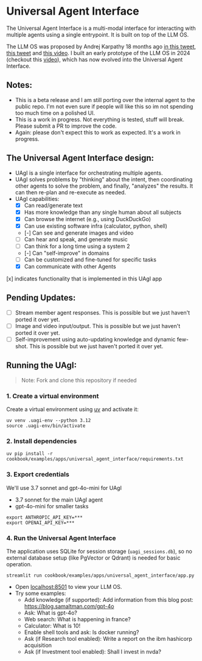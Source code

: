 # Universal Agent Interface

The Universal Agent Interface is a multi-modal interface for interacting with multiple agents using a single entrypoint. It is built on top of the LLM OS.

The LLM OS was proposed by Andrej Karpathy 18 months ago [in this tweet](https://twitter.com/karpathy/status/1723140519554105733), [this tweet](https://twitter.com/karpathy/status/1707437820045062561) and [this video](https://youtu.be/zjkBMFhNj_g?t=2535). I built an early prototype of the LLM OS in 2024 (checkout this [video](https://x.com/ashpreetbedi/status/1790109321939829139)), which has now evolved into the Universal Agent Interface.

## Notes:
- This is a beta release and I am still porting over the internal agent to the public repo. I'm not even sure if people will like this so im not spending too much time on a polished UI.
- This is a work in progress. Not everything is tested, stuff will break. Please submit a PR to improve the code.
- Again: please don't expect this to work as expected. It's a work in progress.

## The Universal Agent Interface design:

- UAgI is a single interface for orchestrating multiple agents.
- UAgI solves problems by "thinking" about the intent, then coordinating other agents to solve the problem, and finally, "analyzes" the results. It can then re-plan and re-execute as needed.
- UAgI capabilities:
  - [x] Can read/generate text
  - [x] Has more knowledge than any single human about all subjects
  - [x] Can browse the internet (e.g., using DuckDuckGo)
  - [x] Can use existing software infra (calculator, python, shell)
  - [-] Can see and generate images and video
  - [ ] Can hear and speak, and generate music
  - [ ] Can think for a long time using a system 2
  - [-] Can "self-improve" in domains
  - [ ] Can be customized and fine-tuned for specific tasks
  - [x] Can communicate with other Agents

[x] indicates functionality that is implemented in this UAgI app

## Pending Updates:

- [ ] Stream member agent responses. This is possible but we just haven't ported it over yet.
- [ ] Image and video input/output. This is possible but we just haven't ported it over yet.
- [ ] Self-improvement using auto-updating knowledge and dynamic few-shot. This is possible but we just haven't ported it over yet.

## Running the UAgI:

> Note: Fork and clone this repository if needed

### 1. Create a virtual environment

Create a virtual environment using [uv](https://docs.astral.sh/uv/getting-started/installation/) and activate it:

```shell
uv venv .uagi-env --python 3.12
source .uagi-env/bin/activate
```

### 2. Install dependencies

```shell
uv pip install -r cookbook/examples/apps/universal_agent_interface/requirements.txt
```

### 3. Export credentials

We'll use 3.7 sonnet and gpt-4o-mini for UAgI
- 3.7 sonnet for the main UAgI agent
- gpt-4o-mini for smaller tasks

```shell
export ANTHROPIC_API_KEY=***
export OPENAI_API_KEY=***
```

### 4. Run the Universal Agent Interface

The application uses SQLite for session storage (`uagi_sessions.db`), so no external database setup (like PgVector or Qdrant) is needed for basic operation.

```shell
streamlit run cookbook/examples/apps/universal_agent_interface/app.py
```

- Open [localhost:8501](http://localhost:8501) to view your LLM OS.
- Try some examples:
    - Add knowledge (if supported): Add information from this blog post: https://blog.samaltman.com/gpt-4o
    - Ask: What is gpt-4o?
    - Web search: What is happening in france?
    - Calculator: What is 10!
    - Enable shell tools and ask: Is docker running?
    - Ask (if Research tool enabled): Write a report on the ibm hashicorp acquisition
    - Ask (if Investment tool enabled): Shall I invest in nvda?